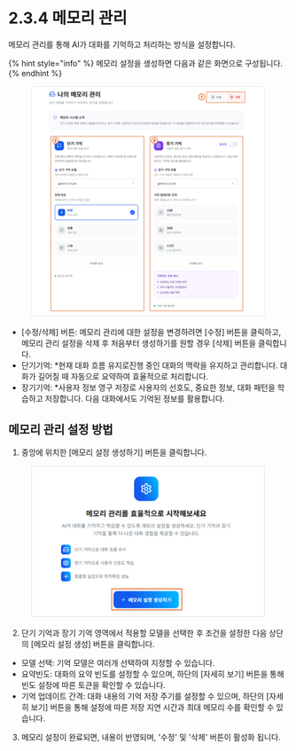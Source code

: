 # 2.3.4 메모리 관리

메모리 관리를 통해 AI가 대화를 기억하고 처리하는 방식을 설정합니다.

{% hint style="info" %}
메모리 설정을 생성하면 다음과 같은 화면으로 구성됩니다.
{% endhint %}

<figure><img src="../../.gitbook/assets/image (1).png" alt=""><figcaption></figcaption></figure>

* \[수정/삭제] 버튼: 메모리 관리에 대한 설정을 변경하려면 \[수정] 버튼을 클릭하고, 메모리 관리 설정을 삭제 후 처음부터 생성하기를 원할 경우 \[삭제] 버튼을 클릭합니다.
* 단기기억: \*현재 대화 흐름 유지로진행 중인 대화의 맥락을 유지하고 관리합니다. 대화가 길어질 때 자동으로 요약하여 효율적으로 처리합니다.
* 장기기억: \*사용자 정보 영구 저장로 사용자의 선호도, 중요한 정보, 대화 패턴을 학습하고 저장합니다. 다음 대화에서도 기억된 정보를 활용합니다.



## 메모리 관리 설정 방법

1. 중앙에 위치한 \[메모리 설정 생성하기] 버튼을 클릭합니다.

<div align="left"><figure><img src="../../.gitbook/assets/image.png" alt=""><figcaption></figcaption></figure></div>

2. 단기 기억과 장기 기억 영역에서 적용할 모델을 선택한 후 조건을 설정한 다음 상단의 \[메모리 설정 생성] 버튼을 클릭합니다.

* 모델 선택: 기억 모델은 여러개 선택하여 지정할 수 있습니다.
* 요약빈도: 대화의 요약 빈도를 설정할 수 있으며, 하단의 \[자세히 보기] 버튼을 통해 빈도 설정에 따른 토큰을 확인할 수 있습니다.
* 기억 업데이트 간격: 대화 내용의 기억 저장 주기를 설정할 수 있으며, 하단의 \[자세히 보기] 버튼을 통해 설정에 따른 저장 지연 시간과 최대 메모리 수를 확인할 수 있습니다.

3. 메모리 설정이 완료되면, 내용이 반영되며, '수정' 및 '삭제' 버튼이 활성화 됩니다.


